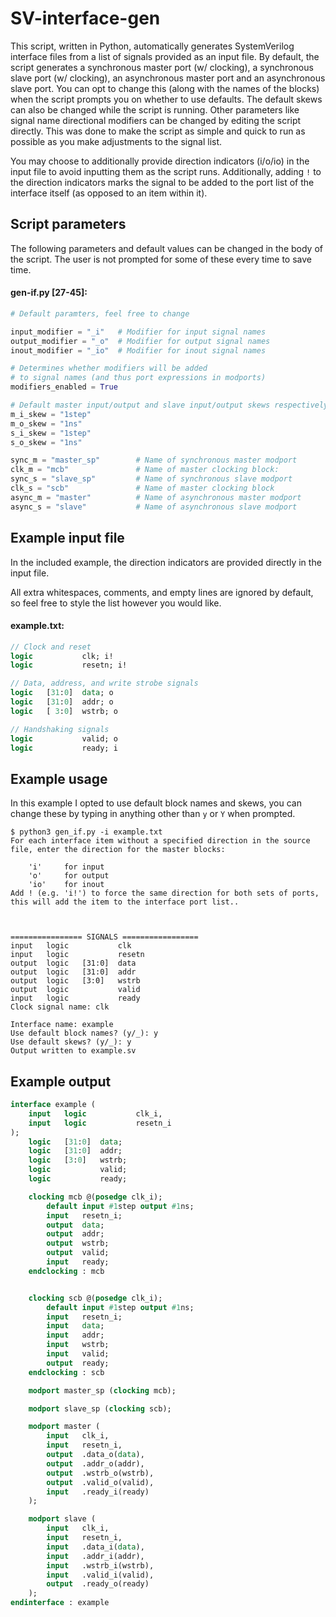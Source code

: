 # SV-interface-gen
This script, written in Python, automatically generates SystemVerilog interface files from a list of signals provided as an input file. By default, the script generates a synchronous master port (w/ clocking), a synchronous slave port (w/ clocking), an asynchronous master port and an asynchronous slave port. You can opt to change this (along with the names of the blocks) when the script prompts you on whether to use defaults. The default skews can also be changed while the script is running. Other parameters like signal name directional modifiers can be changed by editing the script directly. This was done to make the script as simple and quick to run as possible as you make adjustments to the signal list.

You may choose to additionally provide direction indicators (i/o/io) in the input file to avoid inputting them as the script runs. Additionally, adding `!` to the direction indicators marks the signal to be added to the port list of the interface itself (as opposed to an item within it).

## Script parameters
The following parameters and default values can be changed in the body of the script. The user is not prompted for some of these every time to save time.

#### gen-if.py [27-45]:
```py
# Default paramters, feel free to change

input_modifier = "_i"   # Modifier for input signal names
output_modifier = "_o"  # Modifier for output signal names
inout_modifier = "_io"  # Modifier for inout signal names

# Determines whether modifiers will be added 
# to signal names (and thus port expressions in modports)
modifiers_enabled = True 

# Default master input/output and slave input/output skews respectively
m_i_skew = "1step"
m_o_skew = "1ns"
s_i_skew = "1step"
s_o_skew = "1ns"

sync_m = "master_sp"        # Name of synchronous master modport
clk_m = "mcb"               # Name of master clocking block:
sync_s = "slave_sp"         # Name of synchronous slave modport
clk_s = "scb"               # Name of master clocking block
async_m = "master"          # Name of asynchronous master modport
async_s = "slave"           # Name of asynchronous slave modport
```

## Example input file
In the included example, the direction indicators are provided directly in the input file.

All extra whitespaces, comments, and empty lines are ignored by default, so feel free to style the list however you would like.

#### example.txt:
```sv
// Clock and reset
logic			clk; i!
logic			resetn; i!

// Data, address, and write strobe signals
logic	[31:0]	data; o
logic	[31:0]	addr; o
logic	[ 3:0]	wstrb; o

// Handshaking signals
logic			valid; o
logic			ready; i
```
## Example usage
In this example I opted to use default block names and skews, you can change these by typing in anything other than `y` or `Y` when prompted.
```
$ python3 gen_if.py -i example.txt
For each interface item without a specified direction in the source file, enter the direction for the master blocks:

    'i' 	for input
    'o' 	for output
    'io'	for inout
Add ! (e.g. 'i!') to force the same direction for both sets of ports, this will add the item to the interface port list..



================ SIGNALS =================
input	logic			clk
input	logic			resetn
output	logic	[31:0]	data
output	logic	[31:0]	addr
output	logic	[3:0]	wstrb
output	logic			valid
input	logic			ready
Clock signal name: clk

Interface name: example
Use default block names? (y/_): y
Use default skews? (y/_): y
Output written to example.sv

```

## Example output
```sv
interface example (
	input	logic			clk_i,
	input	logic			resetn_i
);
	logic	[31:0]	data;
	logic	[31:0]	addr;
	logic	[3:0]	wstrb;
	logic			valid;
	logic			ready;

	clocking mcb @(posedge clk_i);
		default input #1step output #1ns;
		input	resetn_i;
		output	data;
		output	addr;
		output	wstrb;
		output	valid;
		input	ready;
	endclocking : mcb


	clocking scb @(posedge clk_i);
		default input #1step output #1ns;
		input	resetn_i;
		input	data;
		input	addr;
		input	wstrb;
		input	valid;
		output	ready;
	endclocking : scb

	modport master_sp (clocking mcb);

	modport slave_sp (clocking scb);

	modport master (
		input	clk_i,
		input	resetn_i,
		output	.data_o(data),
		output	.addr_o(addr),
		output	.wstrb_o(wstrb),
		output	.valid_o(valid),
		input	.ready_i(ready)
	);

	modport slave (
		input	clk_i,
		input	resetn_i,
		input	.data_i(data),
		input	.addr_i(addr),
		input	.wstrb_i(wstrb),
		input	.valid_i(valid),
		output	.ready_o(ready)
	);
endinterface : example
```

